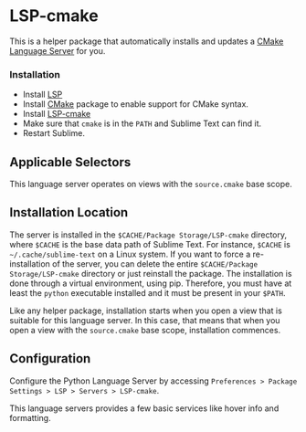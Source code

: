 # LSP-cmake

This is a helper package that automatically installs and updates a [CMake Language Server](https://github.com/regen100/cmake-language-server) for you.

### Installation

* Install [LSP](https://packagecontrol.io/packages/LSP)
* Install [CMake](https://packagecontrol.io/packages/CMake) package to enable support for CMake syntax.
* Install [LSP-cmake](https://packagecontrol.io/packages/LSP-cmake)
* Make sure that `cmake` is in the `PATH` and Sublime Text can find it.
* Restart Sublime.

## Applicable Selectors

This language server operates on views with the `source.cmake` base scope.

## Installation Location

The server is installed in the `$CACHE/Package Storage/LSP-cmake` directory, where `$CACHE` is the base data path of Sublime Text.
For instance, `$CACHE` is `~/.cache/sublime-text` on a Linux system. If you want to force a re-installation of the server,
you can delete the entire `$CACHE/Package Storage/LSP-cmake` directory or just reinstall the package. The installation is done through a virtual environment, using
pip. Therefore, you must have at least the `python` executable installed and it must be present in your `$PATH`.

Like any helper package, installation starts when you open a view that is suitable for this language server. In this
case, that means that when you open a view with the `source.cmake` base scope, installation commences.

## Configuration

Configure the Python Language Server by accessing `Preferences > Package Settings > LSP > Servers > LSP-cmake`.

This language servers provides a few basic services like hover info and formatting.
